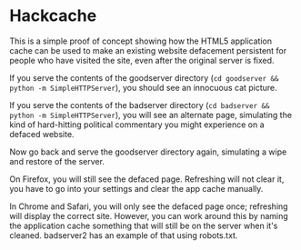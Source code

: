 Hackcache
=========

This is a simple proof of concept showing how the HTML5 application cache can be
used to make an existing website defacement persistent for people who have
visited the site, even after the original server is fixed.

If you serve the contents of the goodserver directory (`cd goodserver && python
-m SimpleHTTPServer`), you should see an innocuous cat picture.

If you serve the contents of the badserver directory (`cd badserver && python -m
SimpleHTTPServer`), you will see an alternate page, simulating the kind of
hard-hitting political commentary you might experience on a defaced website.

Now go back and serve the goodserver directory again, simulating a wipe and
restore of the server.

On Firefox, you will still see the defaced page. Refreshing will not clear it,
you have to go into your settings and clear the app cache manually.

In Chrome and Safari, you will only see the defaced page once; refreshing will
display the correct site. However, you can work around this by naming the
application cache something that will still be on the server when it's cleaned.
badserver2 has an example of that using robots.txt.
